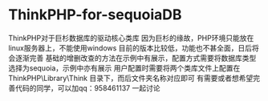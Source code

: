 # ThinkPHP-for-sequoiaDB
ThinkPHP对于巨杉数据库的驱动核心类库
因为巨杉的缘故，PHP环境只能放在linux服务器上，不能使用windows
目前的版本比较低，功能也不甚全面，日后将会逐渐完善
基础的增删改查的方法在示例中有展示，配置方式需要将数据库类型选择为sequoia，示例中亦有展示
用户配置时需要将两个类库文件上配置在ThinkPHP\Library\Think 目录下，而后文件夹名称对应即可
有需要或者想希望完善代码的同学，可以加qq：958461137 一起讨论
